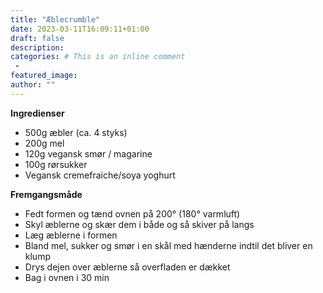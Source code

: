 ```yaml
---
title: "Æblecrumble"
date: 2023-03-11T16:09:11+01:00
draft: false
description:
categories: # This is an inline comment
 -
featured_image:
author: ""
---
```


**Ingredienser**

- 500g æbler (ca. 4 styks)
- 200g mel
- 120g vegansk smør / magarine
- 100g rørsukker
- Vegansk cremefraiche/soya yoghurt

**Fremgangsmåde**

- Fedt formen og tænd ovnen på 200° (180° varmluft)
- Skyl æblerne og skær dem i både og så skiver på langs
- Læg æblerne i formen
- Bland mel, sukker og smør i en skål med hænderne indtil det bliver en klump
- Drys dejen over æblerne så overfladen er dækket
- Bag i ovnen i 30 min
